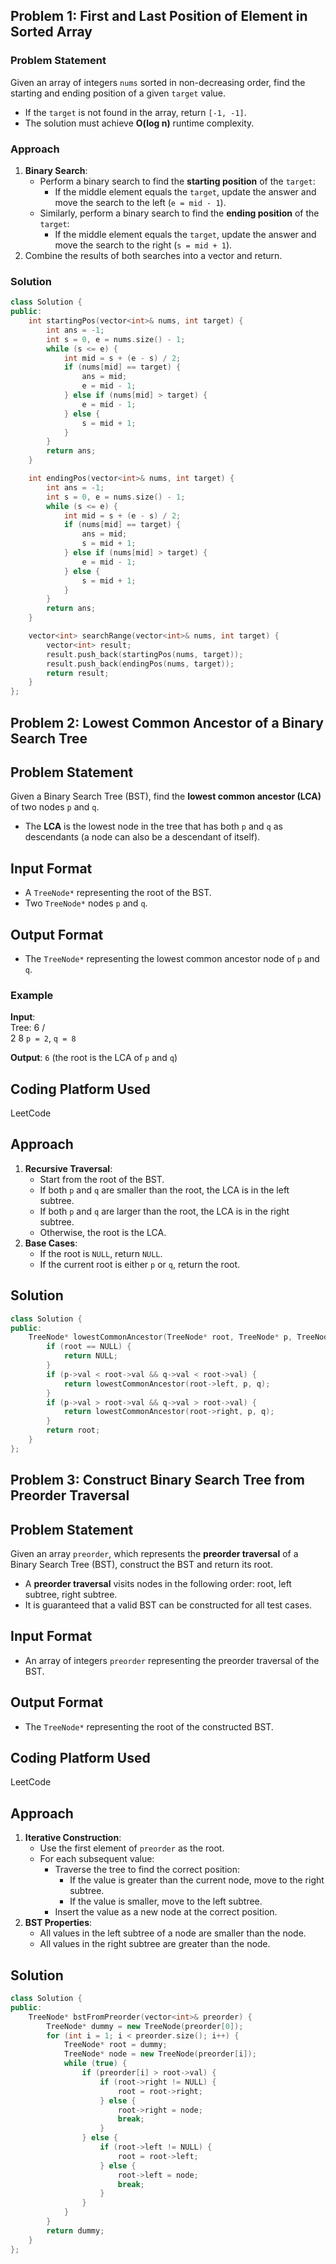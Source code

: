 ## Problem 1: First and Last Position of Element in Sorted Array

### Problem Statement
Given an array of integers `nums` sorted in non-decreasing order, find the starting and ending position of a given `target` value.  
- If the `target` is not found in the array, return `[-1, -1]`.
- The solution must achieve **O(log n)** runtime complexity.

### Approach
1. **Binary Search**:
   - Perform a binary search to find the **starting position** of the `target`:
     - If the middle element equals the `target`, update the answer and move the search to the left (`e = mid - 1`).
   - Similarly, perform a binary search to find the **ending position** of the `target`:
     - If the middle element equals the `target`, update the answer and move the search to the right (`s = mid + 1`).
2. Combine the results of both searches into a vector and return.

### Solution
```cpp
class Solution {
public:
    int startingPos(vector<int>& nums, int target) {
        int ans = -1;
        int s = 0, e = nums.size() - 1;
        while (s <= e) {
            int mid = s + (e - s) / 2;
            if (nums[mid] == target) {
                ans = mid;
                e = mid - 1;
            } else if (nums[mid] > target) {
                e = mid - 1;
            } else {
                s = mid + 1;
            }
        }
        return ans;
    }

    int endingPos(vector<int>& nums, int target) {
        int ans = -1;
        int s = 0, e = nums.size() - 1;
        while (s <= e) {
            int mid = s + (e - s) / 2;
            if (nums[mid] == target) {
                ans = mid;
                s = mid + 1;
            } else if (nums[mid] > target) {
                e = mid - 1;
            } else {
                s = mid + 1;
            }
        }
        return ans;
    }

    vector<int> searchRange(vector<int>& nums, int target) {
        vector<int> result;
        result.push_back(startingPos(nums, target));
        result.push_back(endingPos(nums, target));
        return result;
    }
};
```
## Problem 2: Lowest Common Ancestor of a Binary Search Tree

## Problem Statement
Given a Binary Search Tree (BST), find the **lowest common ancestor (LCA)** of two nodes `p` and `q`.  
- The **LCA** is the lowest node in the tree that has both `p` and `q` as descendants (a node can also be a descendant of itself).

## Input Format
- A `TreeNode*` representing the root of the BST.
- Two `TreeNode*` nodes `p` and `q`.

## Output Format
- The `TreeNode*` representing the lowest common ancestor node of `p` and `q`.

### Example
**Input**:  
Tree:
   6
 /   \
2     8
`p = 2`, `q = 8`

**Output**: `6` (the root is the LCA of `p` and `q`)

## Coding Platform Used
LeetCode

## Approach
1. **Recursive Traversal**:
   - Start from the root of the BST.
   - If both `p` and `q` are smaller than the root, the LCA is in the left subtree.
   - If both `p` and `q` are larger than the root, the LCA is in the right subtree.
   - Otherwise, the root is the LCA.
2. **Base Cases**:
   - If the root is `NULL`, return `NULL`.
   - If the current root is either `p` or `q`, return the root.

## Solution
```cpp
class Solution {
public:
    TreeNode* lowestCommonAncestor(TreeNode* root, TreeNode* p, TreeNode* q) {
        if (root == NULL) {
            return NULL;
        }
        if (p->val < root->val && q->val < root->val) {
            return lowestCommonAncestor(root->left, p, q);
        }
        if (p->val > root->val && q->val > root->val) {
            return lowestCommonAncestor(root->right, p, q);
        }
        return root;
    }
};
```
## Problem 3: Construct Binary Search Tree from Preorder Traversal

## Problem Statement
Given an array `preorder`, which represents the **preorder traversal** of a Binary Search Tree (BST), construct the BST and return its root.  
- A **preorder traversal** visits nodes in the following order: root, left subtree, right subtree.
- It is guaranteed that a valid BST can be constructed for all test cases.

## Input Format
- An array of integers `preorder` representing the preorder traversal of the BST.

## Output Format
- The `TreeNode*` representing the root of the constructed BST.

## Coding Platform Used
LeetCode

## Approach
1. **Iterative Construction**:
   - Use the first element of `preorder` as the root.
   - For each subsequent value:
     - Traverse the tree to find the correct position:
       - If the value is greater than the current node, move to the right subtree.
       - If the value is smaller, move to the left subtree.
     - Insert the value as a new node at the correct position.
2. **BST Properties**:
   - All values in the left subtree of a node are smaller than the node.
   - All values in the right subtree are greater than the node.

## Solution
```cpp
class Solution {
public:
    TreeNode* bstFromPreorder(vector<int>& preorder) {
        TreeNode* dummy = new TreeNode(preorder[0]);
        for (int i = 1; i < preorder.size(); i++) {
            TreeNode* root = dummy;
            TreeNode* node = new TreeNode(preorder[i]);
            while (true) {
                if (preorder[i] > root->val) {
                    if (root->right != NULL) {
                        root = root->right;
                    } else {
                        root->right = node;
                        break;
                    }
                } else {
                    if (root->left != NULL) {
                        root = root->left;
                    } else {
                        root->left = node;
                        break;
                    }
                }
            }
        }
        return dummy;
    }
};
